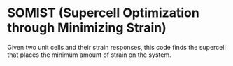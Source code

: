 # SOMIST (Supercell Optimization through Minimizing Strain)
Given two unit cells and their strain responses, this code finds the supercell that places the minimum amount of strain on the system.
